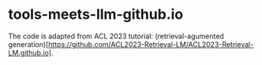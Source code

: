 # tools-meets-llm-github.io

The code is adapted from ACL 2023 tutorial: (retrieval-agumented generation)[https://github.com/ACL2023-Retrieval-LM/ACL2023-Retrieval-LM.github.io].

